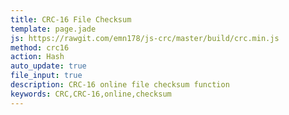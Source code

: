 ```yaml
---
title: CRC-16 File Checksum
template: page.jade
js: https://rawgit.com/emn178/js-crc/master/build/crc.min.js
method: crc16
action: Hash
auto_update: true
file_input: true
description: CRC-16 online file checksum function
keywords: CRC,CRC-16,online,checksum
---
```

